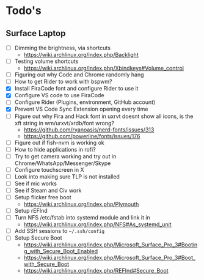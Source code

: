 # Todo's

## Surface Laptop

- [ ] Dimming the brightness, via shortcuts
  - https://wiki.archlinux.org/index.php/Backlight
- [ ] Testing volume shortcuts
  - https://wiki.archlinux.org/index.php/Xbindkeys#Volume_control
- [ ] Figuring out why Code and Chrome randomly hang
- [ ] How to get Rider to work with bspwm?
- [x] Install FiraCode font and configure Rider to use it
- [x] Configure VS code to use FiraCode
- [ ] Configure Rider (Plugins, environment, GitHub account)
- [x] Prevent VS Code Sync Extension opening every time
- [ ] Figure out why Fira and Hack font in uxrvt doesnt show all icons, is the xft string in wm/urxvt/xrdb/font wrong?
  - https://github.com/ryanoasis/nerd-fonts/issues/313
  - https://github.com/powerline/fonts/issues/176
- [ ] Figure out if fish-nvm is working ok
- [ ] How to hide applications in rofi?
- [ ] Try to get camera working and try out in Chrome/WhatsApp/Messenger/Skype
- [ ] Configure touchscreen in X
- [ ] Look into making sure TLP is not installed
- [ ] See if mic works
- [ ] See if Steam and Civ work
- [ ] Setup flicker free boot
  - https://wiki.archlinux.org/index.php/Plymouth
- [ ] Setup rEFInd
- [ ] Turn NFS /etc/fstab into systemd module and link it in
  - https://wiki.archlinux.org/index.php/NFS#As_systemd_unit
- [ ] Add SSH sessions to `~/.ssh/config`
- [ ] Setup Secure Boot
  - https://wiki.archlinux.org/index.php/Microsoft_Surface_Pro_3#Booting_with_Secure_Boot_Enabled
  - https://wiki.archlinux.org/index.php/Microsoft_Surface_Pro_3#Boot_with_Secure_Boot
  - https://wiki.archlinux.org/index.php/REFInd#Secure_Boot
